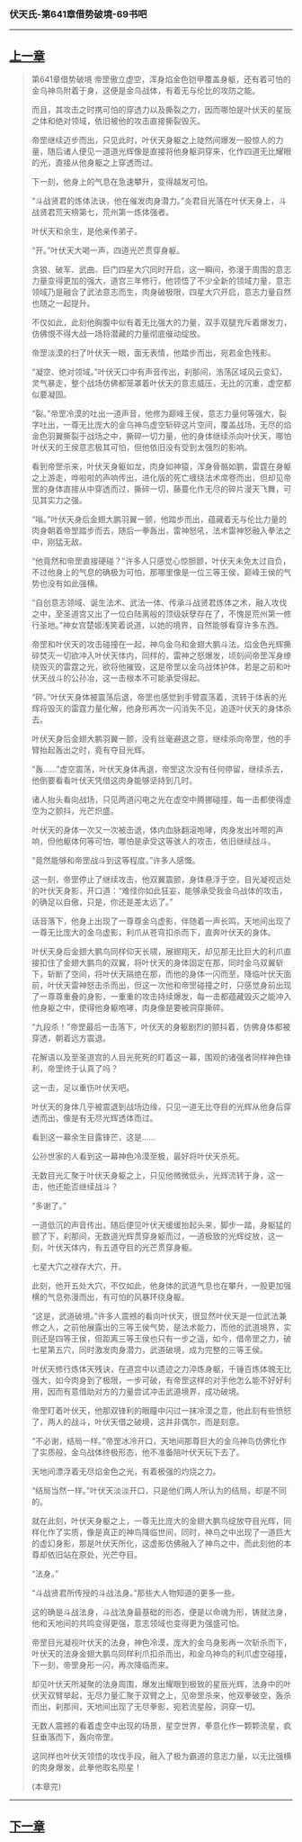 ### 伏天氏-第641章借势破境-69书吧

--------
[上一章](./a26cde8167649aee25963b2ef8b714e6.md)
--------


>
>
>
>第641章借势破境
>帝罡傲立虚空，浑身焰金色铠甲覆盖身躯，还有着可怕的金乌神鸟附着于身，这便是金乌战体，有着无与伦比的攻防之能。
>
>而且，其攻击之时携可怕的穿透力以及撕裂之力，因而哪怕是叶伏天的星辰之体和绝对领域，依旧被他的攻击直接撕裂毁灭。
>
>帝罡继续迈步而出，只见此时，叶伏天身躯之上陡然间爆发一股惊人的力量，随后诸人便见一道道光辉像是直接将他身躯洞穿来，化作四道无比耀眼的光，直接从他身躯之上穿透而过。
>
>下一刻，他身上的气息在急速攀升，变得越发可怕。
>
>“斗战贤君的炼体法诀，他在催发肉身潜力。”炎君目光落在叶伏天身上，斗战贤君荒天榜第七，荒州第一炼体强者。
>
>叶伏天和余生，是他亲传弟子。
>
>“开。”叶伏天大喝一声，四道光芒贯穿身躯。
>
>贪狼、破军、武曲、巨门四星大穴同时开启，这一瞬间，弥漫于周围的意志力量变得更加的强大，道宫三年修行，他领悟了不少全新的领域力量，意志领域乃是融合了武法意志而生，肉身破极限，四星大穴开启，意志力量自然也随之一起提升。
>
>不仅如此，此刻他胸腹中似有着无比强大的力量，双手双腿充斥着爆发力，仿佛恨不得大战一场将潜藏的力量彻底催动绽放。
>
>帝罡淡漠的扫了叶伏天一眼，面无表情，他踏步而出，宛若金色残影。
>
>“凝空、绝对领域。”叶伏天口中有声音传出，刹那间，浩荡区域风云变幻，灵气暴走，整个战场仿佛都笼罩着叶伏天的意志威压，无比的沉重，虚空都似要凝固。
>
>“裂。”帝罡冷漠的吐出一道声音，他修为巅峰王侯，意志力量何等强大，裂字吐出，一尊无比庞大的金乌神鸟虚空斩碎这片空间，覆盖战场，无尽的焰金色羽翼撕裂于战场之中，撕碎一切力量，他的身体继续杀向叶伏天，哪怕叶伏天的王侯意志极其可怕，但他依旧没有受到太强烈的影响。
>
>看到帝罡杀来，叶伏天身躯如龙，肉身如神猿，浑身骨骼如鹏，雷霆在身躯之上游走，哗啦啦的声响传出，进化版的死亡缠绕法术席卷而出，但却见帝罡的身体直接从中穿透而过，撕碎一切，藤蔓化作无尽的碎片漫天飞舞，可见其实力之强。
>
>“嗡。”叶伏天身后金翅大鹏羽翼一颤，他踏步而出，蕴藏着无与伦比力量的肉身朝着帝罡踏步而去，随后一拳轰出，雷神怒吼，法术雷神怒融入拳法之中，刚猛无敌。
>
>“他竟然和帝罡直接硬碰？”许多人只感觉心惊胆颤，叶伏天未免太过自负，不过他身上的气息的确极为可怕，那哪里像是一位三等王侯，巅峰王侯的气势也没有如此强横。
>
>“自创意志领域、诞生法术、武法一体、传承斗战贤君炼体之术，融入攻伐之中，至圣道宫又出了一位白陆离般的顶级妖孽存在了，不愧是荒州第一修行圣地。”神女宫楚姬浅笑着说道，以她的境界，自然能够看穿许多东西。
>
>帝罡和叶伏天的攻击碰撞在一起，神鸟金乌和金翅大鹏斗法，焰金色光辉撕碎焚灭一切欲冲入叶伏天体内，同样的，雷神之怒爆发，顷刻间帝罡浑身缭绕毁灭的雷霆之光，欲将他摧毁，这是帝罡以金乌战体护体，若是之前和叶伏天战斗的公孙冶，这一击根本不可能承受得起。
>
>“砰。”叶伏天身体被震荡后退，帝罡也感觉到手臂震荡着，流转于体表的光辉将毁灭的雷霆力量化解，他身形再次一闪消失不见，追逐叶伏天的身体杀去。
>
>叶伏天身后金翅大鹏羽翼一颤，没有丝毫避退之意，继续杀向帝罡，他的手臂抬起轰出之时，竟有夺目光辉。
>
>“轰……”虚空震荡，叶伏天身体再退，帝罡这次没有任何停留，继续杀去，他倒要看看叶伏天凭借这肉身能够坚持到几时。
>
>诸人抬头看向战场，只见两道闪电之光在虚空中腾挪碰撞，每一击都使得虚空为之颤抖，光芒炽盛。
>
>叶伏天的身体一次又一次被击退，体内血脉翻滚咆哮，肉身发出咔嚓的声响，但他躯体何等可怕，哪怕是承受这等骇人的攻击，依旧继续战斗。
>
>“竟然能够和帝罡战斗到这等程度。”许多人感慨。
>
>这一刻，帝罡停止了继续攻击，他双翼震颤，身体悬浮于空，目光凝视远处的叶伏天身影，开口道：“难怪你如此狂妄，能够承受我金乌战体的攻击，的确足以自傲，只是，你还是差太远了。”
>
>话音落下，他身上出现了一尊尊金乌虚影，伴随着一声长鸣，天地间出现了一尊无比庞大的金乌虚影，利爪从苍穹扣杀而下，直奔叶伏天的身体。
>
>叶伏天身后金翅大鹏鸟同样仰天长啸，展翅翔天，却见那无比巨大的利爪直接扣住了金翅大鹏鸟的双翼，将叶伏天的身体固定在那，同时金乌双翼斩下，斩断了空间，将叶伏天隔绝在那，而他的身体一闪而至，降临叶伏天面前，叶伏天雷神怒击杀而出，但这一次他和帝罡碰撞之时，只感觉身前出现了一尊尊重叠的身影，一重重的攻击持续爆发，每一击都蕴藏毁灭之能冲入他身躯之中，使得他身躯咆哮，肉身像是要被洞穿撕碎。
>
>“九段杀！”帝罡最后一击落下，叶伏天的身躯剧烈的颤抖着，仿佛身体都被穿透，朝着远方震退。
>
>花解语以及至圣道宫的人目光死死的盯着这一幕，围观的诸强者同样神色锋利，帝罡终于认真了吗？
>
>这一击，足以重伤叶伏天吧。
>
>叶伏天的身体几乎被震退到战场边缘，只见一道无比夺目的光辉从他身后穿透而出，像是有无尽光辉透体而过。
>
>看到这一幕余生目露锋芒，这是……
>
>公孙世家的人看到这一幕神色冷漠至极，最好将叶伏天杀死。
>
>无数目光汇聚于叶伏天身躯之上，只见他微微低头，光辉流转于身，这一击，他还能否继续战斗？
>
>“多谢了。”
>
>一道低沉的声音传出，随后便见叶伏天缓缓抬起头来，脚步一踏，身躯猛的颤了下，刹那间，无数道光辉贯穿身躯而过，一道极致的光辉绽放，这一刻，叶伏天体内，有五道夺目的光芒贯穿身躯。
>
>七星大穴之禄存大穴，开。
>
>此刻，他开五处大穴，不仅如此，他身体的武道气息也在攀升，一股更加强横的气息弥漫而出，有可怕的风暴环绕身躯。
>
>“这是，武道破境。”许多人震撼的看向叶伏天，很显然叶伏天是一位武法兼修之人，之前他展露出的三等王侯气势，是法术能力，而他的武道境界，实则还是四等王侯，但距离三等王侯也只有一步之遥，如今，借帝罡之力，破七星第五穴，同时激发肉身潜力，武道破境，成为完整的三等王侯。
>
>叶伏天修行炼体天残诀，在道宫中以遗迹之力淬炼身躯，千锤百炼体魄无比强大，如今肉身到了极限，一步可破，有帝罡这样的对手他怎么能不好好利用，因而有意借助对方的力量尝试冲击武道境界，成功破境。
>
>帝罡盯着叶伏天，他那双锋利的眼瞳中闪过一抹冷漠之意，他此刻有些愤怒了，两人的战斗，叶伏天借之破境，这并非偶尔，而是刻意。
>
>“不必谢，结局一样。”帝罡冰冷开口，天地间那尊巨大的金乌神鸟仿佛化作了实质般，金乌战体终极形态，他不准备陪叶伏天玩下去了。
>
>天地间漂浮着无尽焰金色之光，有着极强的灼烧之力。
>
>“结局当然一样。”叶伏天淡淡开口，只是他们两人所认为的结局，却是不同的。
>
>就在此刻，叶伏天身躯之上，一尊无比庞大的金翅大鹏鸟绽放夺目光辉，同样化作了实质，像是真正的神鸟降临世间，同时，神鸟之中出现了一道巨大的虚幻身影，那是叶伏天所化，这虚影仿佛融入了神鸟之中，而此刻他的本尊却依旧站在原处，光芒夺目。
>
>“法身。”
>
>“斗战贤君所传授的斗战法身。”那些大人物知道的更多一些。
>
>这的确是斗战法身，斗战法身最基础的形态，便是以命魂为形，铸就法身，他和天地间的共鸣变得更强，意志领域也变得更为强盛可怕。
>
>帝罡目光凝视叶伏天的法身，神色冷漠，庞大的金乌身影再一次斩杀而下，叶伏天的法身金翅大鹏鸟同样利爪扣杀而出，和金乌神鸟的利爪虚空碰撞，下一刻，帝罡身形一闪，再次降临而来。
>
>却见叶伏天所凝聚的法身周围，爆发出耀眼到极致的星辰光辉，法身中的叶伏天双臂举起，无尽力量汇聚于双臂之上，见帝罡杀来，他双拳破空，轰杀而出，刹那间，天地间出现了无尽拳影，宛若流星般，洞穿一切。
>
>无数人震撼的看着虚空中出现的场景，星空世界，拳意化作一颗颗流星，疯狂垂落而下，轰向帝罡。
>
>这同样也叶伏天领悟的攻伐手段，融入了极为霸道的意志力量，以无比强横的肉身爆发，此拳他取名陨星！
>
>(本章完)
>
>

--------
[下一章](./ca5c16b84503153ec2a60c1cdf2a7ab3.md)
--------
